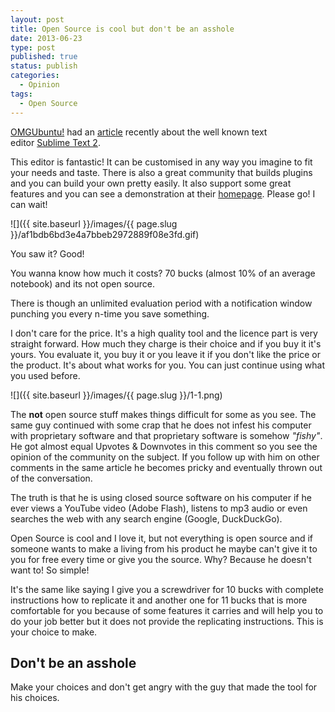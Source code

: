```yaml
---
layout: post
title: Open Source is cool but don't be an asshole
date: 2013-06-23
type: post
published: true
status: publish
categories:
  - Opinion
tags:
  - Open Source
---
```


[OMGUbuntu!](https:///www.omgubuntu.co.uk/) had an [article](https:///www.omgubuntu.co.uk/2013/06/installing-sublime-text-in-ubuntu) recently about the well known text editor [Sublime Text 2](https:///www.sublimetext.com/).

<!--more-->

This editor is fantastic! It can be customised in any way you imagine to fit your needs and taste. There is also a great community that builds plugins and you can build your own pretty easily. It also support some great features and you can see a demonstration at their [homepage](https:///www.sublimetext.com/). Please go! I can wait!

![]({{ site.baseurl }}/images/{{ page.slug }}/af1bdb6bd3e4a7bbeb2972889f08e3fd.gif)

You saw it? Good!

You wanna know how much it costs? 70 bucks (almost 10% of an average notebook) and its not open source.

There is though an unlimited evaluation period with a notification window punching you every n-time you save something.

I don't care for the price. It's a high quality tool and the licence part is very straight forward. How much they charge is their choice and if you buy it it's yours. You evaluate it, you buy it or you leave it if you don't like the price or the product. It's about what works for you. You can just continue using what you used before.

![]({{ site.baseurl }}/images/{{ page.slug }}/1-1.png)

The **not** open source stuff makes things difficult for some as you see. The same guy continued with some crap that he does not infest his computer with proprietary software and that proprietary software is somehow *"fishy"*. He got almost equal Upvotes & Downvotes in this comment so you see the opinion of the community on the subject. If you follow up with him on other comments in the same article he becomes pricky and eventually thrown out of the conversation.

The truth is that he is using closed source software on his computer if he ever views a YouTube video (Adobe Flash), listens to mp3 audio or even searches the web with any search engine (Google, DuckDuckGo).

Open Source is cool and I love it, but not everything is open source and if someone wants to make a living from his product he maybe can't give it to you for free every time or give you the source. Why? Because he doesn't want to! So simple!

It's the same like saying I give you a screwdriver for 10 bucks with complete instructions how to replicate it and another one for 11 bucks that is more comfortable for you because of some features it carries and will help you to do your job better but it does not provide the replicating instructions. This is your choice to make.

## Don't be an asshole

Make your choices and don't get angry with the guy that made the tool for his choices.
